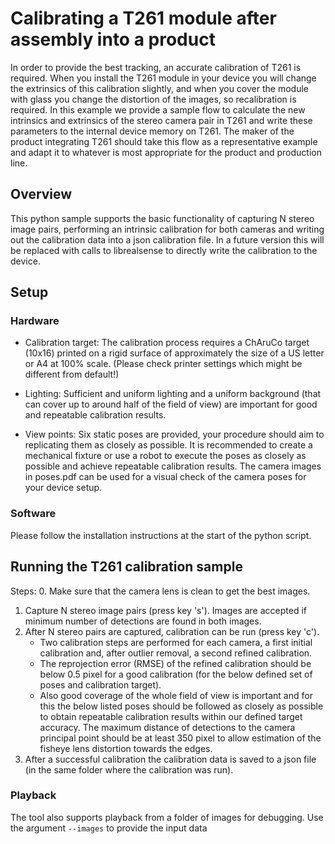 # Calibrating a T261 module after assembly into a product

In order to provide the best tracking, an accurate calibration of T261 is required. When you install the T261 module in your device you will change the extrinsics of this calibration slightly, and when you cover the module with glass you change the distortion of the images, so recalibration is required. In this example we provide a sample flow to calculate the new intrinsics and extrinsics of the stereo camera pair in T261 and write these parameters to the internal device memory on T261. The maker of the product integrating T261 should take this flow as a representative example and adapt it to whatever is most appropriate for the product and production line.

## Overview

This python sample supports the basic functionality of capturing N stereo image pairs, performing an intrinsic calibration for both cameras and writing out the calibration data into a json calibration file. In a future version this will be replaced with calls to librealsense to directly write the calibration to the device.

## Setup

### Hardware
* Calibration target: The calibration process requires a ChAruCo target (10x16) printed on a rigid surface of approximately the size of a US letter or A4 at 100% scale. (Please check printer settings which might be different from default!)

* Lighting: Sufficient and uniform lighting and a uniform background (that can cover up to around half of the field of view) are important for good and repeatable calibration results.

* View points: Six static poses are provided, your procedure should aim to replicating them as closely as possible. It is recommended to create a mechanical fixture or use a robot to execute the poses as closely as possible and achieve repeatable calibration results. The camera images in poses.pdf can be used for a visual check of the camera poses for your device setup.


### Software
Please follow the installation instructions at the start of the python script.

## Running the T261 calibration sample

Steps:
0. Make sure that the camera lens is clean to get the best images.
1. Capture N stereo image pairs (press key 's'). Images are accepted if minimum number of detections are found in both images.
2. After N stereo pairs are captured, calibration can be run (press key 'c').
    * Two calibration steps are performed for each camera, a first initial calibration and, after outlier removal, a second refined calibration.
    * The reprojection error (RMSE) of the refined calibration should be below 0.5 pixel for a good calibration (for the below defined set of poses and calibration target).
    * Also good coverage of the whole field of view is important and for this the below listed poses should be followed as closely as possible to obtain repeatable calibration results within our defined target accuracy. The maximum distance of detections to the camera principal point should be at least 350 pixel to allow estimation of the fisheye lens distortion towards the edges.
3. After a successful calibration the calibration data is saved to a json file (in the same folder where the calibration was run).

### Playback

The tool also supports playback from a folder of images for debugging. Use the argument `--images` to provide the input data
